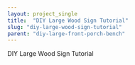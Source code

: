 ```yaml
---
layout: project_single
title:  "DIY Large Wood Sign Tutorial"
slug: "diy-large-wood-sign-tutorial"
parent: "diy-large-front-porch-bench"
---
```

DIY Large Wood Sign Tutorial